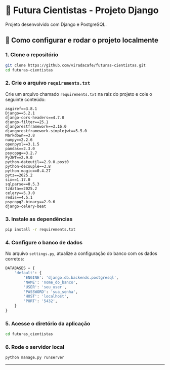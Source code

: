 
# 🧪 Futura Cientistas - Projeto Django

Projeto desenvolvido com Django e PostgreSQL.

## 🚀 Como configurar e rodar o projeto localmente

### 1. Clone o repositório

```bash
git clone https://github.com/viradacafe/futuras-cientistas.git
cd futuras-cientistas
```

### 2. Crie o arquivo `requirements.txt`

Crie um arquivo chamado `requirements.txt` na raiz do projeto e cole o seguinte conteúdo:

```
asgiref==3.8.1
Django==5.2.1
django-cors-headers==4.7.0
django-filter==25.1
djangorestframework==3.16.0
djangorestframework-simplejwt==5.5.0
Markdown==3.8
numpy==2.2.6
openpyxl==3.1.5
pandas==2.3.0
psycopg==3.2.7
PyJWT==2.9.0
python-dateutil==2.9.0.post0
python-decouple==3.8
python-magic==0.4.27
pytz==2025.2
six==1.17.0
sqlparse==0.5.3
tzdata==2025.2
celery==5.3.0
redis==4.5.1
psycopg2-binary==2.9.6
django-celery-beat

```

### 3. Instale as dependências

```bash
pip install -r requirements.txt
```

### 4. Configure o banco de dados

No arquivo `settings.py`, atualize a configuração do banco com os dados corretos:

```python
DATABASES = {
    'default': {
        'ENGINE': 'django.db.backends.postgresql',
        'NAME': 'nome_do_banco',
        'USER': 'seu_user',
        'PASSWORD': 'sua_senha',
        'HOST': 'localhost',
        'PORT': '5432',
    }
}
```

### 5. Acesse o diretório da aplicação

```bash
cd futuras_cientistas
```

### 6. Rode o servidor local

```bash
python manage.py runserver
```

---

